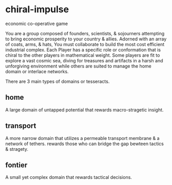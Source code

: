 # chiral-impulse
economic co-operative game

  You are a group composed of founders, scientists, & sojourners attempting to bring economic prosperity to your country & allies. Adorned with an array of coats, arms, & hats, You must collaborate to build the most cost efficient industrial complex. Each Player has a specific role or conformation that is chiral to the other players in mathematical weight. Some players are fit to explore a vast cosmic sea, diving for treasures and artifacts in a harsh and unforgiving environment while others are suited to manage the home domain or interlace networks. 

  There are 3 main types of domains or tesseracts.

## home
  A large domain of untapped potential that rewards macro-stragetic insight.
## transport
  A more narrow domain that utilizes a permeable transport membrane & a network of tethers. rewards those who can bridge the gap bewteen tactics & stragety. 
## fontier
 A small yet complex domain that rewards tactical decisions. 

